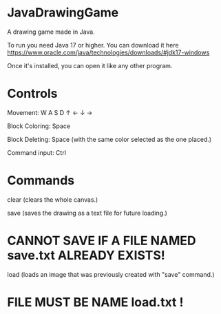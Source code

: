 # JavaDrawingGame
A drawing game made in Java.

To run you need Java 17 or higher.
You can download it here https://www.oracle.com/java/technologies/downloads/#jdk17-windows

Once it's installed, you can open it like any other program.

# Controls

Movement:
  W A S D
  ↑ ← ↓ →
  
 Block Coloring:
  Space
 
 Block Deleting:
  Space (with the same color selected as the one placed.)
  
 Command input:
  Ctrl
  
 # Commands

clear (clears the whole canvas.)

save (saves the drawing as a text file for future loading.)
  # CANNOT SAVE IF A FILE NAMED save.txt ALREADY EXISTS!

load (loads an image that was previously created with "save" command.)
  # FILE MUST BE NAME load.txt !
 
